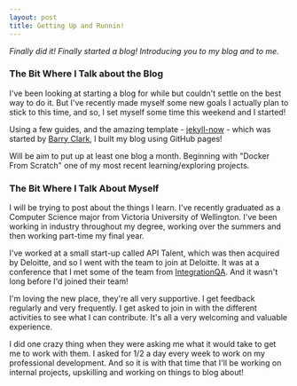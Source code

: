 ```yaml
---
layout: post
title: Getting Up and Runnin!
---
```


_Finally did it! Finally started a blog! Introducing you to my blog and to me._

### The Bit Where I Talk about the Blog
I've been looking at starting a blog for while but couldn't settle on the best way to do it. But I've recently made myself some new goals I actually plan to stick to this time, and so, I set myself some time this weekend and I started!

Using a few guides, and the amazing template - [jekyll-now](https://github.com/barryclark/jekyll-now) - which was started by [Barry Clark](https://github.com/barryclark), I built my blog using GitHub pages!

Will be aim to put up at least one blog a month. Beginning with "Docker From Scratch" one of my most recent learning/exploring projects. 

### The Bit Where I Talk About Myself
I will be trying to post about the things I learn. I've recently graduated as a Computer Science major from Victoria University of Wellington. 
I've been working in industry throughout my degree, working over the summers and then working part-time my final year.

I've worked at a small start-up called API Talent, which was then acquired by Deloitte, and so I went with the team to join at Deloitte. It was at a conference that I met some of the team from [IntegrationQA](https://www.integrationqa.com). And it wasn't long before I'd joined their team!

I'm loving the new place, they're all very supportive. I get feedback regularly and very frequently. I get asked to join in with the different activities to see what I can contribute. It's all a very welcoming and valuable experience. 

I did one crazy thing when they were asking me what it would take to get me to work with them. I asked for 1/2 a day every week to work on my professional development. And so it is with that time that I'll be working on internal projects, upskilling and working on things to blog about! 